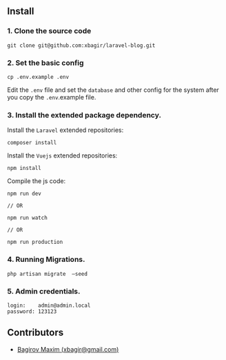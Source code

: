 ## Install

### 1. Clone the source code

```shell
git clone git@github.com:xbagir/laravel-blog.git
```

### 2. Set the basic config

```shell
cp .env.example .env
```

Edit the `.env` file and set the `database` and other config for the system after you copy the `.env`.example file.

### 3. Install the extended package dependency.

Install the `Laravel` extended repositories: 

```shell
composer install
```

Install the `Vuejs` extended repositories: 

```shel
npm install
```

Compile the js code: 

```shel
npm run dev

// OR

npm run watch

// OR

npm run production
```

### 4. Running Migrations.

```shell
php artisan migrate  —seed
```
### 5. Аdmin credentials.

```shell
login:    admin@admin.local
password: 123123
```

## Contributors

- [Bagirov Maxim (xbagir@gmail.com)](http://github.com/xbagir)